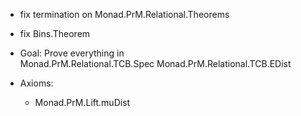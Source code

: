 - fix termination on Monad.PrM.Relational.Theorems
- fix Bins.Theorem


- Goal: Prove everything in      
    Monad.PrM.Relational.TCB.Spec
    Monad.PrM.Relational.TCB.EDist

- Axioms: 
  - Monad.PrM.Lift.muDist